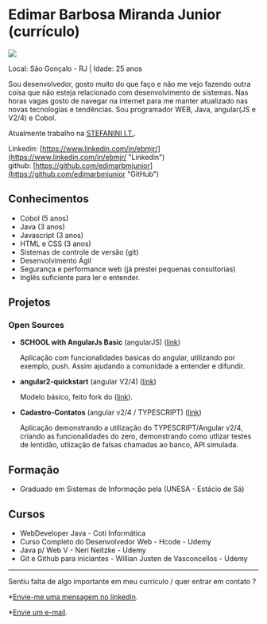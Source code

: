 # Edimar Barbosa Miranda Junior (currículo)

<img src="https://s.gravatar.com/avatar/cd508377affc0de2b74b456211cf383d?s=80" />

Local: São Gonçalo - RJ | Idade: 25 anos

Sou desenvolvedor, gosto muito do que faço e não me vejo fazendo outra coisa que não esteja relacionado com desenvolvimento de sistemas. Nas horas vagas gosto de navegar na internet para me manter atualizado nas novas tecnologias e tendências. Sou programador WEB, Java, angular(JS e V2/4) e Cobol.

Atualmente trabalho na [STEFANINI I.T.](https://stefanini.com/ "Link").

Linkedin: [https://www.linkedin.com/in/ebmjr/](https://www.linkedin.com/in/ebmjr/ "Linkedin")  
github: [https://github.com/edimarbmjunior](https://github.com/edimarbmjunior "GitHub")

## Conhecimentos

* Cobol (5 anos)
* Java (3 anos)
* Javascript (3 anos)
* HTML e CSS (3 anos)
* Sistemas de controle de versão (git)
* Desenvolvimento Ágil
* Segurança e performance web (já prestei pequenas consultorias)
* Inglês suficiente para ler e entender.

## Projetos

### Open Sources

* **SCHOOL with AngularJs Basic** (angularJS) ([link](https://github.com/edimarbmjunior/SCHOOL-AngularJs "github"))  
 
   Aplicação com funcionalidades basicas do angular, utilizando por exemplo, push. Assim ajudando a comunidade a entender e difundir.

* **angular2-quickstart** (angular V2/4) ([link](https://github.com/edimarbmjunior/angular2-quickstart "link"))  
 
   Modelo básico, feito fork do ([link](https://github.com/plinionaves "Link - Plinio")).


* **Cadastro-Contatos** (angular v2/4 / TYPESCRIPT) ([link](https://github.com/edimarbmjunior/Cadastro-Contatos "link")) 

   Aplicação demonstrando a utilização do TYPESCRIPT/Angular v2/4, criando as funcionalidades do zero, demonstrando como utlizar testes de lentidão, utlização de falsas chamadas ao banco, API simulada.

## Formação

* Graduado em Sistemas de Informação pela (UNESA - Estácio de Sá)

## Cursos

* WebDeveloper Java - Coti Informática
* Curso Completo do Desenvolvedor Web - Hcode - Udemy
* Java p/ Web V - Neri Neitzke - Udemy
* Git e Github para iniciantes - Willian Justen de Vasconcellos - Udemy

--- 

  
Sentiu falta de algo importante em meu currículo / quer entrar em contato ?

*[Envie-me uma mensagem no linkedin](https://www.linkedin.com/in/ebmjr/ "Envie-me uma mensagem no linkedin").

*[Envie um e-mail](edimarbmjunior@gmail.com "Envie um e-mail").

